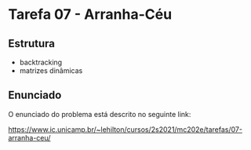 # Tarefa 07 - Arranha-Céu
## Estrutura
* backtracking
* matrizes dinâmicas
## Enunciado

O enunciado do problema está descrito no seguinte link:

https://www.ic.unicamp.br/~lehilton/cursos/2s2021/mc202e/tarefas/07-arranha-ceu/